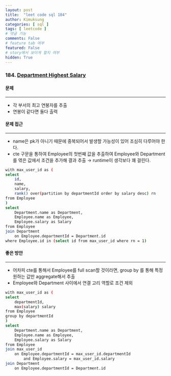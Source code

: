 ```yaml
---
layout: post
title:  "leet code sql 184"
author: Kimuksung
categories: [ sql ]
tags: [ leetcode ]
# 댓글 기능
comments: False
# feature tab 여부
featured: False
# story에서 보이게 할지 여부
hidden: True
---
```


### 184. **[Department Highest Salary](https://leetcode.com/problems/department-highest-salary/)**

#### 문제
---

- 각 부서의 최고 연봉자를 추출
- 연봉이 같다면 둘다 출력

#### 문제 접근
---

- name은 pk가 아니기 때문에 중복되어서 발생할 가능성이 있어 조심히 다루어야 한다.
- cte 구문을 통하여 Employee의 첫번째 값을 추출하여 Employee와 Department를 엮은 값에서 조건을 추가해 결과 추출 → runtime이 생각보다 꽤 걸린다.

```bash
with max_user_id as (
select 
    id,
    name, 
    salary,
    rank() over(partition by departmentId order by salary desc) rn
from Employee
)
select 
    Department.name as Department,
    Employee.name as Employee,
    Employee.salary as Salary
from Employee
join Department
    on Employee.departmentId = Department.id
where Employee.id in (select id from max_user_id where rn = 1)
```

#### 좋은 방안
---
- 어차피 cte를 통해서 Employee를 full scan할 것이라면, group by 를 통해 특정 원하는 값만 aggregate해서 추출
- Employee와 Department 사이에서 연결 고리 역할로 조건 제외

```bash
with max_user_id as (
select 
    departmentId,
    max(salary) salary
from Employee
group by departmentId
)
select 
    Department.name as Department,
    Employee.name as Employee,
    Employee.salary as Salary
from Employee
join max_user_id
    on Employee.departmentId = max_user_id.departmentId
        and Employee.salary = max_user_id.salary  
join Department
    on Employee.departmentId = Department.id
```